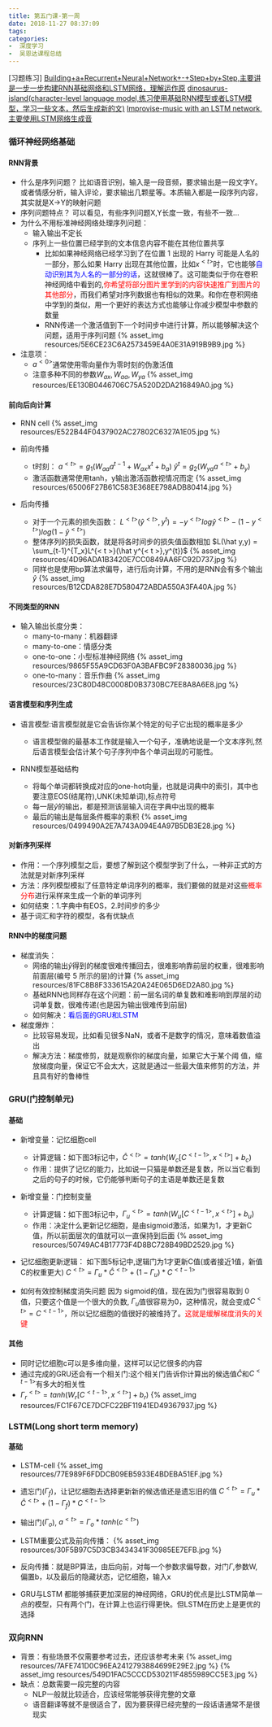 ```yaml
---
title: 第五门课-第一周
date: 2018-11-27 08:37:09
tags: 
categories: 
-  深度学习
-  吴恩达课程总结
---
```

[习题练习]
[Building+a+Recurrent+Neural+Network+-+Step+by+Step,主要讲是一步一步构建RNN基础网络和LSTM网络，理解运作原](https://github.com/yuancl/dl-algorithm/commit/76c81b18acdc941663d3c59cced76bf837384958)
[dinosaurus-island(character-level language model,练习使用基础RNN模型或者LSTM模型，学习一些文本，然后生成新的文)](https://github.com/yuancl/dl-algorithm/tree/master/5-RecurrentNeuralNetworks/Week1/dinosaurus-island)
[Improvise-music with an LSTM network,主要使用LSTM网络生成音](https://github.com/yuancl/dl-algorithm/tree/master/5-RecurrentNeuralNetworks/Week1/Jazz-improvisation-with-LSTM)

### 循环神经网络基础

#### RNN背景
- 什么是序列问题？
  比如语音识别，输入是一段音频，要求输出是一段文字Y。或者情感分析，输入评论，要求输出几颗星等。本质输入都是一段序列内容，其实就是X->Y的映射问题
- 序列问题特点？
  可以看见，有些序列问题X,Y长度一致，有些不一致...
- 为什么不用标准神经网络处理序列问题：
  - 输入输出不定长
  - 序列上一些位置已经学到的文本信息内容不能在其他位置共享
    - 比如如果神经网络已经学习到了在位置 1 出现的 Harry 可能是人名的一部分，那么如果 Harry 出现在其他位置，比如$x^{< t >}$时，它也能够<font color='blue'>自动识别其为人名的一部分的话</font>，这就很棒了。这可能类似于你在卷积神经网络中看到的,<font color='red'>你希望将部分图片里学到的内容快速推广到图片的其他部分</font>，而我们希望对序列数据也有相似的效果。和你在卷积网络中学到的类似，用一个更好的表达方式也能够让你减少模型中参数的数量
    - RNN传递一个激活值到下一个时间步中进行计算，所以能够解决这个问题，适用于序列问题
  {% asset_img resources/5E6CE23C6A2573459E4A0E31A919B9B9.jpg %}
- 注意项：
  - $a^{<0>}$通常使用零向量作为零时刻的伪激活值
  - 注意多种不同的参数$W_{ax},W_{aa},W_{ya}$
  {% asset_img resources/EE130B0446706C75A520D2DA216849A0.jpg %}

#### 前向后向计算
- RNN cell
  {% asset_img resources/E522B44F0437902AC27802C6327A1E05.jpg %}
- 前向传播
  - t时刻：
  $a^{< t >}=g_1(W_{aa}a^{t-1} + W_{ax}x^{t} + b_a)$
  $\hat y^{t} = g_2(W_{ya}a^{< t >} + b_y)$
  - 激活函数通常使用tanh，y输出激活函数视情况而定
  {% asset_img resources/65006F27B61C583E368EE798ADB80414.jpg %}

- 后向传播
  - 对于一个元素的损失函数：
  $L^{< t >}(\hat y^{< t >},y^{t}) = -y^{< t >}log\hat y^{< t >} - (1-y^{< t >})log(1-\hat y^{< t >})$
  - 整体序列的损失函数，就是将各时间步的损失值函数相加
  $L(\hat y,y) = \sum_{t-1}^{T_x}L^{< t >}(\hat y^{< t >},y^{t})$
  {% asset_img resources/4D96ADA1B3420E7CC0849AA6FC92D737.jpg %}
  - 同样也是使用bp算法求偏导，进行后向计算，不用的是RNN会有多个输出$\hat y$
  {% asset_img resources/B12CDA828E7D580472ABDA550A3FA40A.jpg %}

#### 不同类型的RNN
- 输入输出长度分类：
  - many-to-many：机器翻译
  - many-to-one：情感分类
  - one-to-one：小型标准神经网络
  {% asset_img resources/9865F55A9CD63F0A3BAFBC9F28380036.jpg %}
  - one-to-many：音乐作曲
  {% asset_img resources/23C80D48C0008D0B3730BC7EE8A8A6E8.jpg %}

#### 语言模型和序列生成
- 语言模型:语言模型就是它会告诉你某个特定的句子它出现的概率是多少
  - 语言模型做的最基本工作就是输入一个句子，准确地说是一个文本序列,然后语言模型会估计某个句子序列中各个单词出现的可能性。

- RNN模型基础结构
  - 将每个单词都转换成对应的one-hot向量，也就是词典中的索引，其中也要注意EOS(结尾符),UNK(未知单词),标点符号
  - 每一层$\hat y$的输出，都是预测该层输入词在字典中出现的概率
  - 最后的输出是每层条件概率的乘积
  {% asset_img resources/0499490A2E7A743A094E4A97B5DB3E28.jpg %}

#### 对新序列采样
- 作用：一个序列模型之后，要想了解到这个模型学到了什么，一种非正式的方法就是对新序列采样
- 方法：序列模型模拟了任意特定单词序列的概率，我们要做的就是对这些<font color='red'>概率分布</font>进行采样来生成一个新的单词序列
- 如何结束：1.字典中有EOS，2.时间步的多少
- 基于词汇和字符的模型，各有优缺点

#### RNN中的梯度问题
- 梯度消失：
  - 网络的输出$\hat y$得到的梯度很难传播回去，很难影响靠前层的权重，很难影响前面层(编号 5 所示的层)的计算
{% asset_img resources/81FC8B8F333615A20A24E065D6ED2A80.jpg %}
  - 基础RNN也同样存在这个问题：前一层名词的单复数和难影响到厚层的动词单复数，很难传递(也是因为输出很难传到前层)
  - 如何解决：<font color='blue'>看后面的GRU和LSTM</font>
- 梯度爆炸：
  - 比较容易发现，比如看见很多NaN，或者不是数字的情况，意味着数值溢出
  - 解决方法：梯度修剪，就是观察你的梯度向量，如果它大于某个阈 值，缩放梯度向量，保证它不会太大，这就是通过一些最大值来修剪的方法，并且具有好的鲁棒性
  

### GRU(门控制单元)
#### 基础
- 新增变量：记忆细胞cell
  - 计算逻辑：如下图3标记中，$\hat C^{< t >} = tanh(W_c[C^{< t-1 >}, x^{< t >}] + b_c)$
  - 作用：提供了记忆的能力，比如说一只猫是单数还是复数，所以当它看到之后的句子的时候，它仍能够判断句子的主语是单数还是复数
- 新增变量：门控制变量
  - 计算逻辑：如下图3标记中，$\Gamma _u^{< t >} = tanh(W_u[C^{< t-1 >}, x^{< t >}] + b_u)$
  - 作用：决定什么更新记忆细胞，是由sigmoid激活，如果为1，才更新C值，所以前面层次的值就可以一直保持到后面
  {% asset_img resources/50749AC4B17773F4D8BC728B49BD2529.jpg %}
- 记忆细胞更新逻辑：
  如下图5标记中,逻辑门为1才更新C值(或者接近1值，新值C的权重更大)
  $C^{< t >} = \Gamma _u*\hat C^{< t >} + (1-\Gamma _u)* C^{< t-1 >}$

- 如何有效控制梯度消失问题
  因为 sigmoid的值，现在因为门很容易取到 0 值，只要这个值是一个很大的负数, $\Gamma_u$值很容易为0，这种情况，就会变成$C^{< t >}=C^{< t-1 >}$，所以记忆细胞的值很好的被维持了。<font color='red'>这就是缓解梯度消失的关键</font>

#### 其他
- 同时记忆细胞c可以是多维向量，这样可以记忆很多的内容
- 通过完成的GRU还会有一个相关门:这个相关门告诉你计算出的候选值$\hat C$和$C^{< t-1 >}$有多大的相关性
- $\Gamma _r^{< t >} = tanh(W_r[C^{< t-1 >}, x^{< t >}] + b_r)$
  {% asset_img resources/FC1F67CE7DCFC22BF11941ED49367937.jpg %}


### LSTM(Long short term memory)
#### 基础
- LSTM-cell
  {% asset_img resources/77E989F6FDDCB09EB5933E4BDEBA51EF.jpg %}
- 遗忘门($\Gamma_f$)，让记忆细胞去选择更新新的候选值还是遗忘旧的值
  $C^{< t >} = \Gamma_u*\hat C^{< t >} + (1-\Gamma_f)* C^{< t-1 >}$
- 输出门($\Gamma_o$), $a^{< t >} = \Gamma_o*tanh(c^{< t >})$
- LSTM重要公式及前向传播：
  {% asset_img resources/30F5B97C5D3CB3434341F30985EE7EFB.jpg %}  

- 反向传播：就是BP算法，由后向前，对每一个参数求偏导数，对门$\Gamma$,参数W,偏置b，以及最后的隐藏状态，记忆细胞，输入x
- GRU与LSTM
  都能够捕获更加深层的神经网络，GRU的优点是比LSTM简单一点的模型，只有两个门，在计算上也运行得更快。但LSTM在历史上是更优的选择


### 双向RNN
- 背景：有些场景不仅需要参考过去，还应该参考未来
  {% asset_img resources/7AFE741D0C96EA2412793884699E29E2.jpg %}
  {% asset_img resources/549D1FAC5CCCD530211F4855989CC5E3.jpg %}
- 缺点：总数需要一段完整的内容
  - NLP一般就比较适合，应该经常能够获得完整的文章
  - 语音翻译等就不是很适合了，因为要获得已经完整的一段话语通常不是很现实

